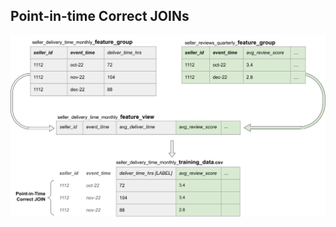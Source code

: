 
## Point-in-time Correct JOINs


<img src="/assets/images/concepts/fs/feature-view-training-data.svg">
